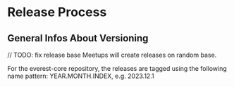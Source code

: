 # Release Process
## General Infos About Versioning

// TODO: fix release base
Meetups will create releases on random base.

For the everest-core repository, the releases are tagged using the following name pattern: YEAR.MONTH.INDEX, e.g. 2023.12.1
